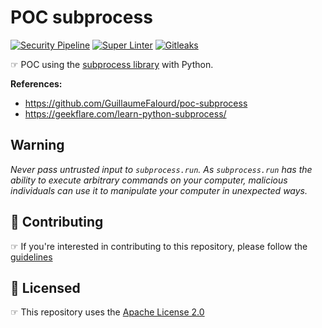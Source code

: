 # POC subprocess

[![Security Pipeline](https://github.com/GuillaumeFalourd/formulas-github/actions/workflows/security_pipeline.yml/badge.svg)](https://github.com/GuillaumeFalourd/formulas-github/actions/workflows/security_pipeline.yml) [![Super Linter](https://github.com/GuillaumeFalourd/formulas-github/actions/workflows/super-linter.yml/badge.svg)](https://github.com/GuillaumeFalourd/formulas-github/actions/workflows/super-linter.yml) [![Gitleaks](https://github.com/GuillaumeFalourd/repo-template/actions/workflows/gitleaks.yml/badge.svg)](https://github.com/GuillaumeFalourd/repo-template/actions/workflows/gitleaks.yml)

☞ POC using the [subprocess library](https://docs.python.org/3/library/subprocess.html) with Python.

**References:**

- https://github.com/GuillaumeFalourd/poc-subprocess
- https://geekflare.com/learn-python-subprocess/

## Warning

_Never pass untrusted input to `subprocess.run`. As `subprocess.run` has the ability to execute arbitrary commands on your computer, malicious individuals can use it to manipulate your computer in unexpected ways._

## 🤝 Contributing

☞ If you're interested in contributing to this repository, please follow the [guidelines](https://github.com/GuillaumeFalourd/<repo_name>/blob/main/CONTRIBUTING.md)

## 🏅 Licensed

☞ This repository uses the [Apache License 2.0](https://github.com/GuillaumeFalourd/<repo_name>/blob/main/LICENSE)

<!-- ### Contribuidores

<a href="https://github.com/GuillaumeFalourd/<repo_name>/graphs/contributors">
  <img src="https://contrib.rocks/image?repo=GuillaumeFalourd/<repo_name>" />
</a>

(Criado com [contributors-img](https://contrib.rocks)) -->
